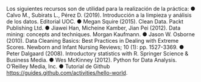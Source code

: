 Los siguientes recursos son de utilidad para la realización de la práctica:
● Calvo M., Subirats L., Pérez D. (2019). Introducción a la limpieza y análisis de los datos.
Editorial UOC.
● Megan Squire (2015). Clean Data. Packt Publishing Ltd.
● Jiawei Han, Micheine Kamber, Jian Pei (2012). Data mining: concepts and techniques.
Morgan Kaufmann.
● Jason W. Osborne (2010). Data Cleaning Basics: Best Practices in Dealing with Extreme
Scores. Newborn and Infant Nursing Reviews; 10 (1): pp. 1527-3369.
● Peter Dalgaard (2008). Introductory statistics with R. Springer Science & Business Media.
● Wes McKinney (2012). Python for Data Analysis. O’Reilley Media, Inc.
● Tutorial de Github https://guides.github.com/activities/hello-world.
